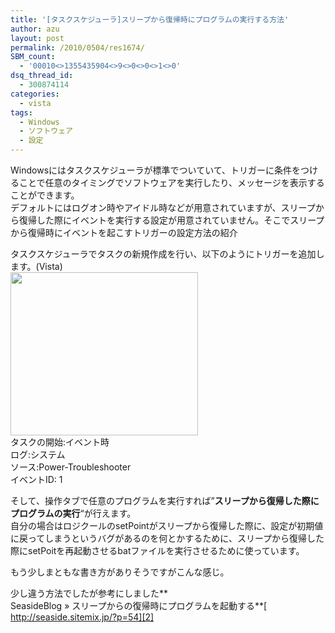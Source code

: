 ```yaml
---
title: '[タスクスケジューラ]スリープから復帰時にプログラムの実行する方法'
author: azu
layout: post
permalink: /2010/0504/res1674/
SBM_count:
  - '00010<>1355435904<>9<>0<>0<>1<>0'
dsq_thread_id:
  - 300874114
categories:
  - vista
tags:
  - Windows
  - ソフトウェア
  - 設定
---
```

Windowsにはタスクスケジューラが標準でついていて、トリガーに条件をつけることで任意のタイミングでソフトウェアを実行したり、メッセージを表示することができます。  
デフォルトにはログオン時やアイドル時などが用意されていますが、スリープから復帰した際にイベントを実行する設定が用意されていません。そこでスリープから復帰時にイベントを起こすトリガーの設定方法の紹介

タスクスケジューラでタスクの新規作成を行い、以下のようにトリガーを追加します。(Vista)  
[<img class="alignnone size-medium wp-image-1675" title="sshot-2010-05-03-1" src="http://efcl.info/wp-content/uploads/2010/05/sshot-2010-05-03-1-300x261.png" alt="" width="300" height="261" />][1]  
タスクの開始:イベント時  
ログ:システム  
ソース:Power-Troubleshooter  
イベントID: 1

そして、操作タブで任意のプログラムを実行すれば&#8221;**スリープから復帰した際にプログラムの実行**&#8220;が行えます。  
自分の場合はロジクールのsetPointがスリープから復帰した際に、設定が初期値に戻ってしまうというバグがあるのを何とかするために、スリープから復帰した際にsetPoitを再起動させるbatファイルを実行させるために使っています。



もう少しまともな書き方がありそうですがこんな感じ。

少し違う方法でしたが参考にしました**  
SeasideBlog » スリープからの復帰時にプログラムを起動する**[  
http://seaside.sitemix.jp/?p=54][2]

 [1]: http://efcl.info/wp-content/uploads/2010/05/sshot-2010-05-03-1.png
 [2]: http://seaside.sitemix.jp/?p=54 "SeasideBlog » スリープからの復帰時にプログラムを起動する"